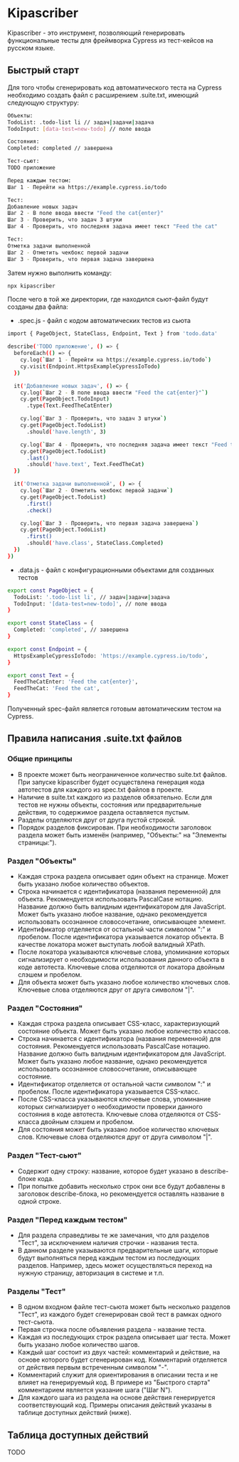 # Kipascriber

Kipascriber - это инструмент, позволяющий генерировать функциональные тесты для фреймворка Cypress из тест-кейсов на
русском языке.

## Быстрый старт

Для того чтобы сгенерировать код автоматического теста на Cypress необходимо создать файл с расширением .suite.txt,
имеющий следующую структуру:

```sh
Объекты:
TodoList: .todo-list li // задач|задачи|задача
TodoInput: [data-test=new-todo] // поле ввода

Состояния:
Completed: completed // завершена

Тест-сьют:
TODO приложение

Перед каждым тестом:
Шаг 1 - Перейти на https://example.cypress.io/todo

Тест:
Добавление новых задач
Шаг 2 - В поле ввода ввести "Feed the cat{enter}"
Шаг 3 - Проверить, что задач 3 штуки
Шаг 4 - Проверить, что последняя задача имеет текст "Feed the cat"

Тест:
Отметка задачи выполненной
Шаг 2 - Отметить чекбокс первой задачи
Шаг 3 - Проверить, что первая задача завершена
```

Затем нужно выполнить команду:

```sh
npx kipascriber
```

После чего в той же директории, где находился сьют-файл будут созданы два файла:

- .spec.js - файл с кодом автоматических тестов из сьюта

```sh
import { PageObject, StateClass, Endpoint, Text } from 'todo.data'

describe('TODO приложение', () => {
  beforeEach(() => {
    cy.log(`Шаг 1 - Перейти на https://example.cypress.io/todo`)
    cy.visit(Endpoint.HttpsExampleCypressIoTodo)
  })

  it('Добавление новых задач', () => {
    cy.log(`Шаг 2 - В поле ввода ввести "Feed the cat{enter}"`)
    cy.get(PageObject.TodoInput)
      .type(Text.FeedTheCatEnter)

    cy.log(`Шаг 3 - Проверить, что задач 3 штуки`)
    cy.get(PageObject.TodoList)
      .should('have.length', 3)

    cy.log(`Шаг 4 - Проверить, что последняя задача имеет текст "Feed the cat"`)
    cy.get(PageObject.TodoList)
      .last()
      .should('have.text', Text.FeedTheCat)
  })

  it('Отметка задачи выполненной', () => {
    cy.log(`Шаг 2 - Отметить чекбокс первой задачи`)
    cy.get(PageObject.TodoList)
      .first()
      .check()

    cy.log(`Шаг 3 - Проверить, что первая задача завершена`)
    cy.get(PageObject.TodoList)
      .first()
      .should('have.class', StateClass.Completed)
  })
})
```

- .data.js - файл с конфигурационными объектами для созданных тестов

```sh
export const PageObject = {
  TodoList: '.todo-list li', // задач|задачи|задача
  TodoInput: '[data-test=new-todo]', // поле ввода
}

export const StateClass = {
  Completed: 'completed', // завершена
}

export const Endpoint = {
  HttpsExampleCypressIoTodo: 'https://example.cypress.io/todo',
}

export const Text = {
  FeedTheCatEnter: 'Feed the cat{enter}',
  FeedTheCat: 'Feed the cat',
}
```

Полученный spec-файл является готовым автоматическим тестом на Cypress.

## Правила написания .suite.txt файлов

### Общие принципы

- В проекте может быть неограниченное количество suite.txt файлов. При запуске kipascriber будет осуществлена генерация
  кода автотестов для каждого из spec.txt файлов в проекте.
- Наличие в suite.txt каждого из разделов обязательно. Если для тестов не нужны объекты, состояния или предварительные
  действия, то содержимое раздела оставляется пустым.
- Разделы отделяются друг от друга пустой строкой.
- Порядок разделов фиксирован. При необходимости заголовок раздела может быть изменён (например, "Объекты:" на "Элементы
  страницы:").

### Раздел "Объекты"

- Каждая строка раздела описывает один объект на странице. Может быть указано любое количество объектов.
- Строка начинается с идентификатора (названия переменной) для объекта. Рекомендуется использовать PascalCase нотацию.
  Название должно быть валидным идентификатором для JavaScript. Может быть указано любое название, однако рекомендуется
  использовать осознанное словосочетание, описывающее элемент.
- Идентификатор отделяется от остальной части символом ":" и пробелом. После идентификатора указывается локатор объекта.
  В качестве локатора может выступать любой валидный XPath.
- После локатора указываются ключевые слова, упоминание которых сигнализирует о необходимости использования данного
  объекта в коде автотеста. Ключевые слова отделяются от локатора двойным слэшем и пробелом.
- Для объекта может быть указано любое количество ключевых слов. Ключевые слова отделяются друг от друга символом "|".

### Раздел "Состояния"

- Каждая строка раздела описывает CSS-класс, характеризующий состояние объекта. Может быть указано любое количество
  классов.
- Строка начинается с идентификатора (названия переменной) для состояния. Рекомендуется использовать PascalCase нотацию.
  Название должно быть валидным идентификатором для JavaScript. Может быть указано любое название, однако рекомендуется
  использовать осознанное словосочетание, описывающее состояние.
- Идентификатор отделяется от остальной части символом ":" и пробелом. После идентификатора указывается CSS-класс.
- После CSS-класса указываются ключевые слова, упоминание которых сигнализирует о необходимости проверки данного
  состояния в коде автотеста. Ключевые слова отделяются от CSS-класса двойным слэшем и пробелом.
- Для состояния может быть указано любое количество ключевых слов. Ключевые слова отделяются друг от друга символом "|".

### Раздел "Тест-сьют"

- Содержит одну строку: название, которое будет указано в describe-блоке кода.
- При попытке добавить несколько строк они все будут добавлены в заголовок describe-блока, но рекомендуется оставлять
  название в одной строке.

### Раздел "Перед каждым тестом"

- Для раздела справедливы те же замечания, что для разделов "Тест", за исключением наличия строчки - названия теста.
- В данном разделе указываются предварительные шаги, которые будут выполняться перед каждым тестом из последующих
  разделов. Например, здесь может осуществляться переход на нужную страницу, авторизация в системе и т.п.

### Разделы "Тест"

- В одном входном файле тест-сьюта может быть несколько разделов "Тест", из каждого будет сгенерирован свой тест в
  рамках одного тест-сьюта.
- Первая строчка после объявления раздела - название теста.
- Каждая из последующих строк раздела описывает шаг теста. Может быть указано любое количество шагов.
- Каждый шаг состоит из двух частей: комментарий и действие, на основе которого будет сгенерирован код. Комментарий
  отделяется от действия первым встреченным символом "-".
- Комментарий служит для ориентирования в описании теста и не влияет на генерируемый код. В примере из "Быстрого старта"
  комментарием является указание шага ("Шаг N").
- Для каждого шага из раздела на основе действия генерируется соответствующий код. Примеры описания действий указаны в
  таблице доступных действий (ниже).

## Таблица доступных действий
TODO
